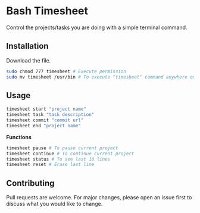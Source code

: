 # Bash Timesheet

Control the projects/tasks you are doing with a simple terminal command.

## Installation

Download the file.

```bash
sudo chmod 777 timesheet # Execute permission
sudo mv timesheet /usr/bin # To execute "timesheet" command anywhere on terminal
```

## Usage

```bash
timesheet start "project name"
timesheet task "task description"
timesheet commit "commit url"
timesheet end "project name"
```
**Functions**
```bash
timesheet pause # To pause current project
timesheet continue # To continue current project
timesheet status # To see last 10 lines
timesheet reset # Erase last line
```

## Contributing
Pull requests are welcome. For major changes, please open an issue first to discuss what you would like to change.
